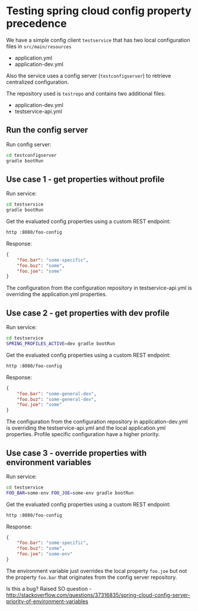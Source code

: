 # Testing spring cloud config property precedence

We have a simple config client `testservice` that has two local configuration files in `src/main/resources`

- application.yml
- application-dev.yml

Also the service uses a config server (`testconfigserver`) to retrieve centralized configuration.

The repository used is `testrepo` and contains two additional files:

- application-dev.yml
- testservice-api.yml

## Run the config server

Run config server:
```bash
cd testconfigserver
gradle bootRun
```

## Use case 1  - get properties without profile

Run service:
```bash
cd testservice
gradle bootRun
```

Get the evaluated config properties using a custom REST endpoint:

```bash
http :8080/foo-config
```

Response:
```json
{
    "foo.bar": "some-specific",
    "foo.buz": "some",
    "foo.joe": "some"
}
```

The configuration from the configuration repository in testservice-api.yml is overriding the application.yml properties.

## Use case 2  - get properties with dev profile

Run service:
```bash
cd testservice
SPRING_PROFILES_ACTIVE=dev gradle bootRun
```

Get the evaluated config properties using a custom REST endpoint:

```bash
http :8080/foo-config
```

Response:
```json
{
    "foo.bar": "some-general-dev",
    "foo.buz": "some-general-dev",
    "foo.joe": "some"
}
```

The configuration from the configuration repository in application-dev.yml is overriding the testservice-api.yml and the local application.yml properties. Profile specific configuration have a higher priority.

## Use case 3  - override properties with environment variables

Run service:
```bash
cd testservice
FOO_BAR=some-env FOO_JOE=some-env gradle bootRun
```

Get the evaluated config properties using a custom REST endpoint:

```bash
http :8080/foo-config
```

Response:
```json
{
    "foo.bar": "some-specific",
    "foo.buz": "some",
    "foo.joe": "some-env"
}
```

The environment variable just overrides the local property `foo.joe` but not the property `foo.bar` that originates from the config server repository.

Is this a bug? Raised SO question - http://stackoverflow.com/questions/37316835/spring-cloud-config-server-priority-of-environment-variables
